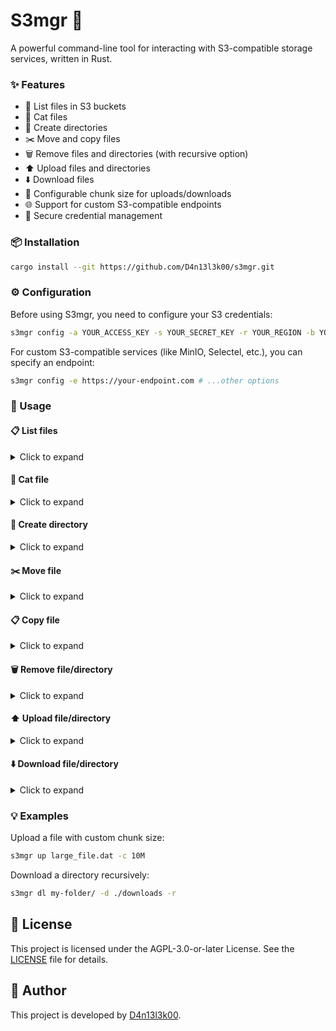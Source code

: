 # S3mgr 🚀

A powerful command-line tool for interacting with S3-compatible storage services, written in Rust.

### ✨ Features

- 📂 List files in S3 buckets
- 📄 Cat files
- 📁 Create directories
- ✂️ Move and copy files
- 🗑️ Remove files and directories (with recursive option)
- ⬆️ Upload files and directories
- ⬇️ Download files
- 🔧 Configurable chunk size for uploads/downloads
- 🌐 Support for custom S3-compatible endpoints
- 🔐 Secure credential management

### 📦 Installation

```bash
cargo install --git https://github.com/D4n13l3k00/s3mgr.git
```


### ⚙️ Configuration

Before using S3mgr, you need to configure your S3 credentials:

```bash
s3mgr config -a YOUR_ACCESS_KEY -s YOUR_SECRET_KEY -r YOUR_REGION -b YOUR_BUCKET
```

For custom S3-compatible services (like MinIO, Selectel, etc.), you can specify an endpoint:

```bash
s3mgr config -e https://your-endpoint.com # ...other options
```

### 📖 Usage

#### 📋 List files
<details>
<summary>Click to expand</summary>

```bash
s3mgr ls [path]
```
</details>

#### 📄 Cat file
<details>
<summary>Click to expand</summary>

```bash
s3mgr cat <path>
```
</details>

#### 📁 Create directory
<details>
<summary>Click to expand</summary>

```bash
s3mgr md <path>
```
</details>

#### ✂️ Move file
<details>
<summary>Click to expand</summary>

```bash
s3mgr mv <source> <destination>
```
</details>

#### 📋 Copy file
<details>
<summary>Click to expand</summary>

```bash
s3mgr cp <source> <destination>
```
</details>

#### 🗑️ Remove file/directory
<details>
<summary>Click to expand</summary>

```bash
s3mgr rm <path> [-r]  # -r for recursive removal
```
</details>

#### ⬆️ Upload file/directory
<details>
<summary>Click to expand</summary>

```bash
s3mgr up <path> [-d destination] [-r] [-c chunk-size]
```
</details>

#### ⬇️ Download file/directory
<details>
<summary>Click to expand</summary>

```bash
s3mgr dl source <path> [-r] [-d destination] [-c chunk-size] 
```
</details>

### 💡 Examples

Upload a file with custom chunk size:
```bash
s3mgr up large_file.dat -c 10M
```

Download a directory recursively:
```bash
s3mgr dl my-folder/ -d ./downloads -r
```

## 📜 License

This project is licensed under the AGPL-3.0-or-later License. See the [LICENSE](LICENSE) file for details.

## 📝 Author

This project is developed by [D4n13l3k00](https://github.com/D4n13l3k00).


